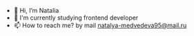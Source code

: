 - 👋 Hi, I’m Natalia
- 🌱 I'm currently studying frontend developer
- 📫 How to reach me? 
by mail natalya-medvedeva95@mail.ru


